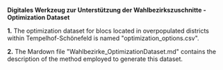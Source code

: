**Digitales Werkzeug zur Unterstützung der Wahlbezirkszuschnitte - Optimization Dataset**

**1.** The optimization dataset for blocs located in overpopulated districts within Tempelhof-Schönefeld is named "optimization_options.csv".

**2.** The Mardown file "Wahlbezirke_OptimizationDataset.md" contains the description of the method employed to generate this dataset. 

